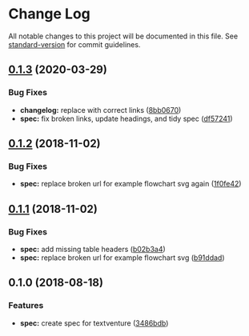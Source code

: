 # Change Log

All notable changes to this project will be documented in this file. See [standard-version](https://github.com/conventional-changelog/standard-version) for commit guidelines.

<a name="0.1.3"></a>
## [0.1.3](https://github.com/textventure/spec/compare/0.1.2...0.1.3) (2020-03-29)


### Bug Fixes

* **changelog:** replace with correct links ([8bb0670](https://github.com/textventure/spec/commit/8bb0670))
* **spec:** fix broken links, update headings, and tidy spec ([df57241](https://github.com/textventure/spec/commit/df57241))



<a name="0.1.2"></a>
## [0.1.2](https://github.com/textventure/spec/compare/0.1.1...0.1.2) (2018-11-02)


### Bug Fixes

* **spec:** replace broken url for example flowchart svg again ([1f0fe42](https://github.com/textventure/spec/commit/1f0fe42))



<a name="0.1.1"></a>
## [0.1.1](https://github.com/textventure/spec/compare/0.1.0...0.1.1) (2018-11-02)


### Bug Fixes

* **spec:** add missing table headers ([b02b3a4](https://github.com/textventure/spec/commit/b02b3a4))
* **spec:** replace broken url for example flowchart svg ([b91ddad](https://github.com/textventure/spec/commit/b91ddad))



<a name="0.1.0"></a>
## 0.1.0 (2018-08-18)


### Features

* **spec:** create spec for textventure ([3486bdb](https://github.com/textventure/spec/commit/3486bdb))
